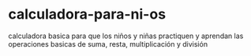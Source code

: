 # calculadora-para-ni-os
calculadora basica para que los niños y niñas practiquen y aprendan las operaciones basicas de suma, resta, multiplicación y división
